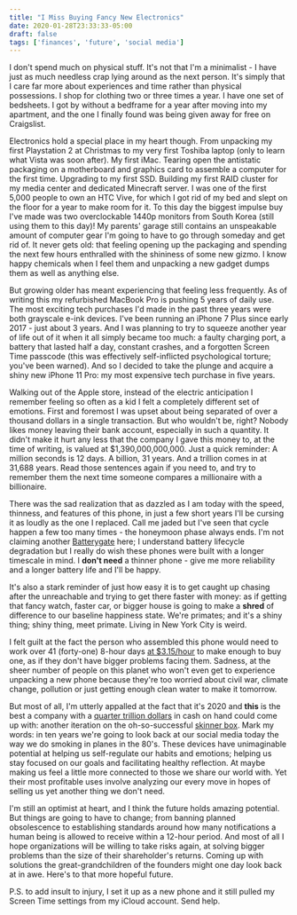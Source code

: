```yaml
---
title: "I Miss Buying Fancy New Electronics"
date: 2020-01-28T23:33:33-05:00
draft: false
tags: ['finances', 'future', 'social media']
---
```



I don't spend much on physical stuff. It's not that I'm a minimalist - I have just as much needless crap lying around as the next person. It's simply that I care far more about experiences and time rather than physical possessions. I shop for clothing two or three times a year. I have one set of bedsheets. I got by without a bedframe for a year after moving into my apartment, and the one I finally found was being given away for free on Craigslist. 

Electronics hold a special place in my heart though. From unpacking my first Playstation 2 at Christmas to my very first Toshiba laptop (only to learn what Vista was soon after). My first iMac. Tearing open the antistatic packaging on a motherboard and graphics card to assemble a computer for the first time. Upgrading to my first SSD. Building my first RAID cluster for my media center and dedicated Minecraft server. I was one of the first 5,000 people to own an HTC Vive, for which I got rid of my bed and slept on the floor for a year to make room for it. To this day the biggest impulse buy I've made was two overclockable 1440p monitors from South Korea (still using them to this day)! My parents' garage still contains an unspeakable amount of computer gear I'm going to have to go through someday and get rid of. It never gets old: that feeling opening up the packaging and spending the next few hours enthralled with the shininess of some new gizmo. I know happy chemicals when I feel them and unpacking a new gadget dumps them as well as anything else. 

But growing older has meant experiencing that feeling less frequently. As of writing this my refurbished MacBook Pro is pushing 5 years of daily use. The most exciting tech purchases I'd made in the past three years were both grayscale e-ink devices. I've been running an iPhone 7 Plus since early 2017 - just about 3 years. And I was planning to try to squeeze another year of life out of it when it all simply became too much: a faulty charging port, a battery that lasted half a day, constant crashes, and a forgotten Screen Time passcode (this was effectively self-inflicted psychological torture; you've been warned). And so I decided to take the plunge and acquire a shiny new iPhone 11 Pro: my most expensive tech purchase in five years. 

Walking out of the Apple store, instead of the electric anticipation I remember feeling so often as a kid I felt a completely different set of emotions. First and foremost I was upset about being separated of over a thousand dollars in a single transaction. But who wouldn't be, right? Nobody likes money leaving their bank account, especially in such a quantity. It didn't make it hurt any less that the company I gave this money to, at the time of writing, is valued at $1,390,000,000,000. Just a quick reminder: A million seconds is 12 days. A billion, 31 years. And a trillion comes in at 31,688 years. Read those sentences again if you need to, and try to remember them the next time someone compares a millionaire with a billionaire. 

There was the sad realization that as dazzled as I am today with the speed, thinness, and features of this phone, in just a few short years I'll be cursing it as loudly as the one I replaced. Call me jaded but I've seen that cycle happen a few too many times - the honeymoon phase always ends. I'm not claiming another [Batterygate](https://en.wikipedia.org/wiki/Batterygate) here; I understand battery lifecycle degradation but I really do wish these phones were built with a longer timescale in mind. I __don't need__ a thinner phone - give me more reliability and a longer battery life and I'll be happy. 

It's also a stark reminder of just how easy it is to get caught up chasing after the unreachable and trying to get there faster with money: as if getting that fancy watch, faster car, or bigger house is going to make a __shred__ of difference to our baseline happiness state. We're primates; and it's a shiny thing; shiny thing, meet primate. Living in New York City is weird.  

I felt guilt at the fact the person who assembled this phone would need to work over 41 (forty-one) 8-hour days [at $3.15/hour](https://www.nytimes.com/2019/01/28/technology/iphones-apple-china-made.html) to make enough to buy one, as if they don't have bigger problems facing them. Sadness, at the sheer number of people on this planet who won't even get to experience unpacking a new phone because they're too worried about civil war, climate change, pollution or just getting enough clean water to make it tomorrow.

But most of all, I'm utterly appalled at the fact that it's 2020 and __this__ is the best a company with a [quarter trillion dollars](https://www.cnbc.com/2019/01/29/apple-now-has-tk-cash-on-hand.html) in cash on hand could come up with: another iteration on the oh-so-successful [skinner box](https://en.wikipedia.org/wiki/Operant_conditioning_chamber). Mark my words: in ten years we're going to look back at our social media today the way we do smoking in planes in the 80's. These devices have unimaginable potential at helping us self-regulate our habits and emotions; helping us stay focused on our goals and facilitating healthy reflection. At maybe making us feel a little more connected to those we share our world with. Yet their most profitable uses involve analyzing our every move in hopes of selling us yet another thing we don't need. 

I'm still an optimist at heart, and I think the future holds amazing potential. But things are going to have to change; from banning planned obsolescence to establishing standards around how many notifications a human being is allowed to receive within a 12-hour period. And most of all I hope organizations will be willing to take risks again, at solving bigger problems than the size of their shareholder's returns. Coming up with solutions the great-grandchildren of the founders might one day look back at in awe. Here's to that more hopeful future. 

P.S. to add insult to injury, I set it up as a new phone and it still pulled my Screen Time settings from my iCloud account. Send help.